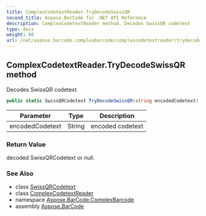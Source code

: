 ```yaml
---
title: ComplexCodetextReader.TryDecodeSwissQR
second_title: Aspose.BarCode for .NET API Reference
description: ComplexCodetextReader method. Decodes SwissQR codetext
type: docs
weight: 60
url: /net/aspose.barcode.complexbarcode/complexcodetextreader/trydecodeswissqr/
---
```

## ComplexCodetextReader.TryDecodeSwissQR method

Decodes SwissQR codetext.

```csharp
public static SwissQRCodetext TryDecodeSwissQR(string encodedCodetext)
```

| Parameter | Type | Description |
| --- | --- | --- |
| encodedCodetext | String | encoded codetext |

### Return Value

decoded SwissQRCodetext or null.

### See Also

* class [SwissQRCodetext](../../swissqrcodetext/)
* class [ComplexCodetextReader](../)
* namespace [Aspose.BarCode.ComplexBarcode](../../complexcodetextreader/)
* assembly [Aspose.BarCode](../../../)


